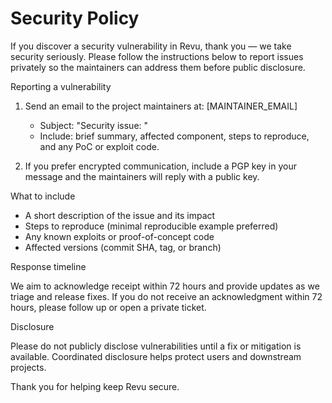 # Security Policy

If you discover a security vulnerability in Revu, thank you — we take security seriously. Please follow the instructions below to report issues privately so the maintainers can address them before public disclosure.

Reporting a vulnerability

1. Send an email to the project maintainers at: [MAINTAINER_EMAIL]

   - Subject: "Security issue: <short description>"
   - Include: brief summary, affected component, steps to reproduce, and any PoC or exploit code.

2. If you prefer encrypted communication, include a PGP key in your message and the maintainers will reply with a public key.

What to include

- A short description of the issue and its impact
- Steps to reproduce (minimal reproducible example preferred)
- Any known exploits or proof-of-concept code
- Affected versions (commit SHA, tag, or branch)

Response timeline

We aim to acknowledge receipt within 72 hours and provide updates as we triage and release fixes. If you do not receive an acknowledgment within 72 hours, please follow up or open a private ticket.

Disclosure

Please do not publicly disclose vulnerabilities until a fix or mitigation is available. Coordinated disclosure helps protect users and downstream projects.

Thank you for helping keep Revu secure.
